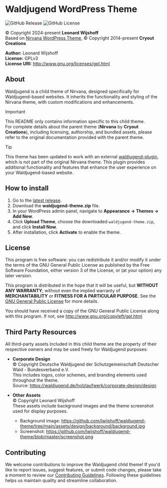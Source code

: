 # Waldjugend WordPress Theme

![GitHub Release](https://img.shields.io/github/v/release/lwijshoff/waldjugend-theme?display_name=release&style=for-the-badge&logo=github)
![GitHub License](https://img.shields.io/github/license/lwijshoff/waldjugend-theme?style=for-the-badge)

&copy; Copyright 2024-present **Leonard Wijshoff** \
Based on [Nirvana WordPress Theme](https://www.cryoutcreations.eu/wordpress-themes/nirvana), &copy; Copyright 2014-present **Cryout Creations**

**Author:** Leonard Wijshoff \
**License:** GPLv3 \
**License URI:** http://www.gnu.org/licenses/gpl.html 

## About

Waldjugend is a child theme of Nirvana, designed specifically for Waldjugend-based websites. It inherits the functionality and styling of the Nirvana theme, with custom modifications and enhancements.

> [!IMPORTANT]
> This README only contains information specific to this child theme. \
For complete details about the parent theme (**Nirvana** by **Cryout Creations**), including licensing, authorship, and bundled assets, please refer to the original documentation provided with the parent theme.

> [!TIP]
> This theme has been updated to work with an external [waldjugend-plugin](https://github.com/lwijshoff/waldjugend-plugin), which is not part of the original Nirvana theme. This plugin provides additional functionality and features that enhance the user experience on your Waldjugend-based website.

## How to install

1. Go to the [latest release](./releases/latest).
2. Download the **waldjugend-theme.zip** file.
3. In your WordPress admin panel, navigate to **Appearance → Themes → Add New**.
4. Click **Upload Theme**, choose the downloaded `waldjugend-theme.zip`, and click **Install Now**.
5. After installation, click **Activate** to enable the theme.

## License

This program is free software: you can redistribute it and/or modify
it under the terms of the GNU General Public License as published by
the Free Software Foundation, either version 3 of the License, or
(at your option) any later version.

This program is distributed in the hope that it will be useful,
but **WITHOUT ANY WARRANTY**; without even the implied warranty of
**MERCHANTABILITY** or **FITNESS FOR A PARTICULAR PURPOSE**.  See the
[GNU General Public License](http://www.gnu.org/copyleft/gpl.html) for more details.

You should have received a copy of the GNU General Public License
along with this program. If not, see http://www.gnu.org/copyleft/gpl.html

## Third Party Resources

All third-party assets included in this child theme are the property of their respective owners and may be used freely for Waldjugend purposes:

- **Corporate Design**  
    &copy; Copyright Deutsche Waldjugend der Schutzgemeinschaft Deutscher Wald - Bundesverband e.V.  
    This includes logos, color schemes, and branding elements used throughout the theme.  
    Source: https://waldjugend.de/holzlaufwerk/corporate-design/design

- **Other Assets**  
    &copy; Copyright Leonard Wijshoff  
    These assets include background images and the theme screenshot used for display purposes.  
    - Background image: https://github.com/lwijshoff/waldjugend-theme/tree/main/assets/design/background/background.jpg
    - Screenshot: https://github.com/lwijshoff/waldjugend-theme/blob/master/screenshot.png


## Contributing

We welcome contributions to improve the Waldjugend child theme! If you'd like to report issues, suggest features, or submit code changes, please take a moment to review our [Contributing Guidelines](CONTRIBUTING.md). Following these guidelines helps us maintain quality and streamline collaboration.
